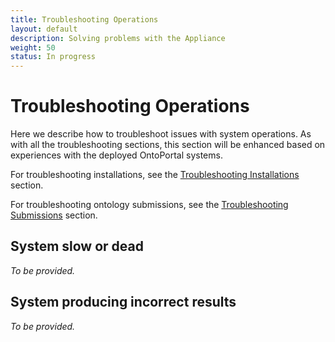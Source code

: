 ```yaml
---
title: Troubleshooting Operations
layout: default
description: Solving problems with the Appliance
weight: 50
status: In progress
---
```


# Troubleshooting Operations

Here we describe how to troubleshoot issues with system operations. 
As with all the troubleshooting sections, 
this section will be enhanced based on experiences with the deployed OntoPortal systems.

For troubleshooting installations, see the <a href="../../steps/troubleshooting_installations">Troubleshooting Installations</a> section.

For troubleshooting ontology submissions, see the <a href="../../ontologies/troubleshooting_submissions">Troubleshooting Submissions</a> section.

## System slow or dead

_To be provided._

## System producing incorrect results

_To be provided._




